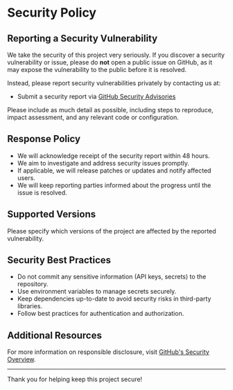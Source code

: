 # Security Policy

## Reporting a Security Vulnerability

We take the security of this project very seriously. If you discover a security vulnerability or issue, please do **not** open a public issue on GitHub, as it may expose the vulnerability to the public before it is resolved.

Instead, please report security vulnerabilities privately by contacting us at:

- Submit a security report via [GitHub Security Advisories](https://github.com/m-mfp/authProject/security/advisories)

Please include as much detail as possible, including steps to reproduce, impact assessment, and any relevant code or configuration.

## Response Policy

- We will acknowledge receipt of the security report within 48 hours.
- We aim to investigate and address security issues promptly.
- If applicable, we will release patches or updates and notify affected users.
- We will keep reporting parties informed about the progress until the issue is resolved.

## Supported Versions

Please specify which versions of the project are affected by the reported vulnerability.

## Security Best Practices

- Do not commit any sensitive information (API keys, secrets) to the repository.
- Use environment variables to manage secrets securely.
- Keep dependencies up-to-date to avoid security risks in third-party libraries.
- Follow best practices for authentication and authorization.

## Additional Resources

For more information on responsible disclosure, visit [GitHub's Security Overview](https://docs.github.com/en/code-security/security-advisories/about-security-advisories).

---

Thank you for helping keep this project secure!
